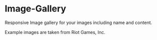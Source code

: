 # Image-Gallery

Responsive Image gallery for your images including name and content.




Example images are taken from Riot Games, Inc.
